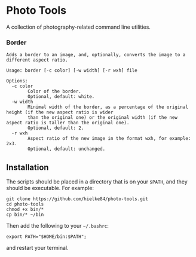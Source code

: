 # Photo Tools

A collection of photography-related command line utilities.

### Border

```
Adds a border to an image, and, optionally, converts the image to a different aspect ratio.

Usage: border [-c color] [-w width] [-r wxh] file

Options:
  -c color
        Color of the border.
        Optional, default: white.
  -w width
        Minimal width of the border, as a percentage of the original height (if the new aspect ratio is wider
        than the original one) or the original width (if the new aspect ratio is taller than the original one).
        Optional, default: 2.
  -r wxh
        Aspect ratio of the new image in the format wxh, for example: 2x3.
        Optional, default: unchanged.
```

## Installation

The scripts should be placed in a directory that is on your `$PATH`, and they should be executable. For example:

```shell
git clone https://github.com/hielke84/photo-tools.git
cd photo-tools
chmod +x bin/*
cp bin/* ~/bin
```

Then add the following to your `~/.bashrc`:

```shell
export PATH="$HOME/bin:$PATH";
```

and restart your terminal.
